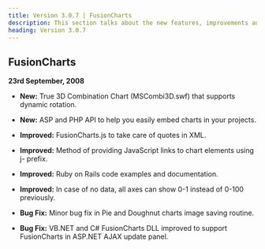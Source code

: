 ```yaml
---
title: Version 3.0.7 | FusionCharts
description: This section talks about the new features, improvements and fixes for v3.0.7.
heading: Version 3.0.7
---
```


## FusionCharts
**23rd September, 2008**

* **New:** True 3D Combination Chart (MSCombi3D.swf) that supports dynamic rotation.

* **New:** ASP and PHP API to help you easily embed charts in your projects.

* **Improved:** FusionCharts.js to take care of quotes in XML.

* **Improved:** Method of providing JavaScript links to chart elements using j- prefix.

* **Improved:** Ruby on Rails code examples and documentation.

* **Improved:** In case of no data, all axes can show 0-1 instead of 0-100 previously.

* **Bug Fix:** Minor bug fix in Pie and Doughnut charts image saving routine.

* **Bug Fix:** VB.NET and C# FusionCharts DLL improved to support FusionCharts in ASP.NET AJAX update panel.